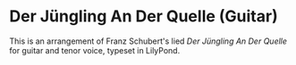 # Der Jüngling An Der Quelle (Guitar)

This is an arrangement of Franz Schubert's lied *Der Jüngling An Der Quelle* for guitar and tenor voice, typeset in LilyPond.
